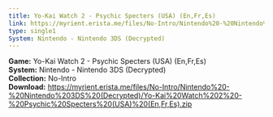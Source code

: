 ```yaml
---
title: Yo-Kai Watch 2 - Psychic Specters (USA) (En,Fr,Es)
link: https://myrient.erista.me/files/No-Intro/Nintendo%20-%20Nintendo%203DS%20(Decrypted)/Yo-Kai%20Watch%202%20-%20Psychic%20Specters%20(USA)%20(En,Fr,Es).zip
type: single1
System: Nintendo - Nintendo 3DS (Decrypted)
---
```

<b>Game:</b> Yo-Kai Watch 2 - Psychic Specters (USA) (En,Fr,Es)<br>
<b>System:</b> Nintendo - Nintendo 3DS (Decrypted)<br>
<b>Collection:</b> No-Intro<br>
<b>Download:</b> https://myrient.erista.me/files/No-Intro/Nintendo%20-%20Nintendo%203DS%20(Decrypted)/Yo-Kai%20Watch%202%20-%20Psychic%20Specters%20(USA)%20(En,Fr,Es).zip